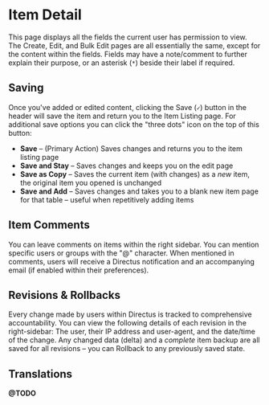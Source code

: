 # Item Detail

This page displays all the fields the current user has permission to view. The Create, Edit, and Bulk Edit pages are all essentially the same, except for the content within the fields. Fields may have a note/comment to further explain their purpose, or an asterisk (`*`) beside their label if required.

## Saving
Once you've added or edited content, clicking the Save (`✓`) button in the header will save the item and return you to the Item Listing page. For additional save options you can click the "three dots" icon on the top of this button:

* **Save** – (Primary Action) Saves changes and returns you to the item listing page
* **Save and Stay** – Saves changes and keeps you on the edit page
* **Save as Copy** – Saves the current item (with changes) as a _new_ item, the original item you opened is unchanged
* **Save and Add** – Saves changes and takes you to a blank new item page for that table – useful when repetitively adding items

## Item Comments
You can leave comments on items within the right sidebar. You can mention specific users or groups with the "@" character. When mentioned in comments, users will receive a Directus notification and an accompanying email (if enabled within their preferences).

## Revisions & Rollbacks
Every change made by users within Directus is tracked to comprehensive accountability. You can view the following details of each revision in the right-sidebar: The user, their IP address and user-agent, and the date/time of the change. Any changed data (delta) and a _complete_ item backup are all saved for all revisions – you can Rollback to any previously saved state.

## Translations
**@TODO**